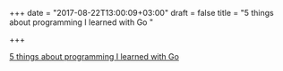 +++
date = "2017-08-22T13:00:09+03:00"
draft = false
title = "5 things about programming I learned with Go  "

+++

<p><a href="http://mjk.space/5-things-about-programming-learned-with-go/">5 things about programming I learned with Go  </a></p>